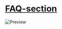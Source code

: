 
# [FAQ-section](https://nripendra-bhattacharjee.github.io/FAQ-section/)

![Preview](https://github.com/Nripendra-Bhattacharjee/FAQ-section/assets/119849818/483b60b5-1985-4923-a28a-349efb110531)
